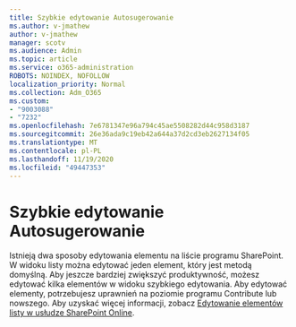```yaml
---
title: Szybkie edytowanie Autosugerowanie
ms.author: v-jmathew
author: v-jmathew
manager: scotv
ms.audience: Admin
ms.topic: article
ms.service: o365-administration
ROBOTS: NOINDEX, NOFOLLOW
localization_priority: Normal
ms.collection: Adm_O365
ms.custom:
- "9003088"
- "7232"
ms.openlocfilehash: 7e6781347e96a794c45ae5508282d44c958d3187
ms.sourcegitcommit: 26e36ada9c19eb42a644a37d2cd3eb2627134f05
ms.translationtype: MT
ms.contentlocale: pl-PL
ms.lasthandoff: 11/19/2020
ms.locfileid: "49447353"
---
```

# <a name="quick-edit-autosuggest"></a>Szybkie edytowanie Autosugerowanie

Istnieją dwa sposoby edytowania elementu na liście programu SharePoint. W widoku listy można edytować jeden element, który jest metodą domyślną. Aby jeszcze bardziej zwiększyć produktywność, możesz edytować kilka elementów w widoku szybkiego edytowania. Aby edytować elementy, potrzebujesz uprawnień na poziomie programu Contribute lub nowszego. Aby uzyskać więcej informacji, zobacz [Edytowanie elementów listy w usłudze SharePoint Online](https://support.microsoft.com/office/dac1a1c3-a80b-4082-ba57-715cf613d0f7).
